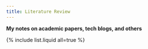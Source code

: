 ```yaml
---
title: Literature Review
---
```



**My notes on academic papers, tech blogs, and others**


{% include list.liquid all=true %}
